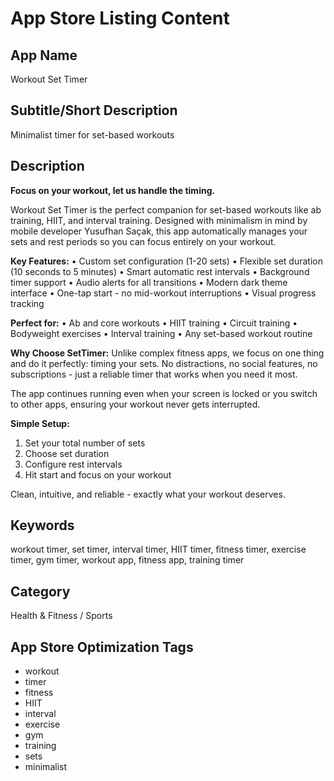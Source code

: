 # App Store Listing Content

## App Name
Workout Set Timer

## Subtitle/Short Description
Minimalist timer for set-based workouts

## Description

**Focus on your workout, let us handle the timing.**

Workout Set Timer is the perfect companion for set-based workouts like ab training, HIIT, and interval training. Designed with minimalism in mind by mobile developer Yusufhan Saçak, this app automatically manages your sets and rest periods so you can focus entirely on your workout.

**Key Features:**
• Custom set configuration (1-20 sets)
• Flexible set duration (10 seconds to 5 minutes)
• Smart automatic rest intervals
• Background timer support
• Audio alerts for all transitions
• Modern dark theme interface
• One-tap start - no mid-workout interruptions
• Visual progress tracking

**Perfect for:**
• Ab and core workouts
• HIIT training
• Circuit training
• Bodyweight exercises
• Interval training
• Any set-based workout routine

**Why Choose SetTimer:**
Unlike complex fitness apps, we focus on one thing and do it perfectly: timing your sets. No distractions, no social features, no subscriptions - just a reliable timer that works when you need it most.

The app continues running even when your screen is locked or you switch to other apps, ensuring your workout never gets interrupted.

**Simple Setup:**
1. Set your total number of sets
2. Choose set duration
3. Configure rest intervals
4. Hit start and focus on your workout

Clean, intuitive, and reliable - exactly what your workout deserves.

## Keywords
workout timer, set timer, interval timer, HIIT timer, fitness timer, exercise timer, gym timer, workout app, fitness app, training timer

## Category
Health & Fitness / Sports

## App Store Optimization Tags
- workout
- timer
- fitness
- HIIT
- interval
- exercise
- gym
- training
- sets
- minimalist
